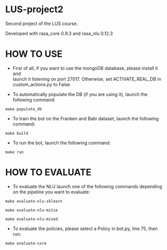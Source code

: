 # LUS-project2
Second project of the LUS course.

Developed with rasa_core 0.9.3 and rasa_nlu 0.12.3

# HOW TO USE
- First of all, if you want to use the mongoDB database, please install it and \
launch it listening on port 27017. Otherwise, set ACTIVATE_REAL_DB in \
custom_actions.py to False.

- To automatically populate the DB (if you are using it), launch the following command:

```make populate_db```

- To train the bot on the Franken and Babi dataset, launch the following command:

```make build```

- To run the bot, launch the following command:

```make run```


# HOW TO EVALUATE
- To evaluate the NLU launch one of the following commands depending on the pipeline you want to evaluate:

```make evaluate-nlu-sklearn```

```make evaluate-nlu-mitie```

```make evaluate-nlu-mixed```

- To evaluate the policies, please select a Policy in bot.py, line 75, then run:

```make evaluate-core```
